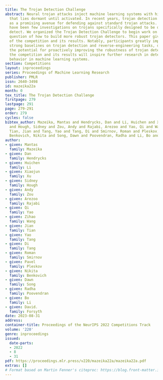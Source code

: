 ```yaml
---
title: The Trojan Detection Challenge
abstract: Neural trojan attacks inject machine learning systems with hidden behavior
  that lies dormant until activated. In recent years, trojan detection has emerged
  as a promising avenue for defending against standard trojan attacks. However, there
  have been few investigations on trojans specifically designed to be difficult to
  detect. We organized the Trojan Detection Challenge to begin work on the important
  question of how to build more robust trojan detectors. This paper gives an overview
  of the competition and its results. Notably, participants greatly improved over
  strong baselines on trojan detection and reverse-engineering tasks, demonstrating
  the potential for proactively improving the robustness of trojan detectors. We hope
  the competition and its results will inspire further research in detecting hidden
  behavior in machine learning systems.
section: Competitions
layout: inproceedings
series: Proceedings of Machine Learning Research
publisher: PMLR
issn: 2640-3498
id: mazeika22a
month: 0
tex_title: The Trojan Detection Challenge
firstpage: 279
lastpage: 291
page: 279-291
order: 279
cycles: false
bibtex_author: Mazeika, Mantas and Hendrycks, Dan and Li, Huichen and Xu, Xiaojun
  and Hough, Sidney and Zou, Andy and Rajabi, Arezoo and Yao, Qi and Wang, Zihao and
  Tian, Jian and Tang, Yao and Tang, Di and Smirnov, Roman and Pleskov, Pavel and
  Benkovich, Nikita and Song, Dawn and Poovendran, Radha and Li, Bo and Forsyth, David.
author:
- given: Mantas
  family: Mazeika
- given: Dan
  family: Hendrycks
- given: Huichen
  family: Li
- given: Xiaojun
  family: Xu
- given: Sidney
  family: Hough
- given: Andy
  family: Zou
- given: Arezoo
  family: Rajabi
- given: Qi
  family: Yao
- given: Zihao
  family: Wang
- given: Jian
  family: Tian
- given: Yao
  family: Tang
- given: Di
  family: Tang
- given: Roman
  family: Smirnov
- given: Pavel
  family: Pleskov
- given: Nikita
  family: Benkovich
- given: Dawn
  family: Song
- given: Radha
  family: Poovendran
- given: Bo
  family: Li
- given: David.
  family: Forsyth
date: 2023-08-31
address:
container-title: Proceedings of the NeurIPS 2022 Competitions Track
volume: '220'
genre: inproceedings
issued:
  date-parts:
  - 2022
  - 8
  - 31
pdf: https://proceedings.mlr.press/v220/mazeika22a/mazeika22a.pdf
extras: []
# Format based on Martin Fenner's citeproc: https://blog.front-matter.io/posts/citeproc-yaml-for-bibliographies/
---
```

